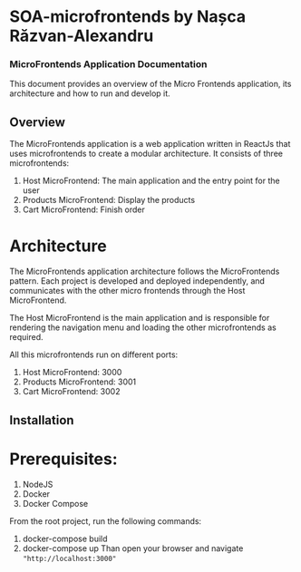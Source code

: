 # SOA-microfrontends by Nașca Răzvan-Alexandru

### MicroFrontends Application Documentation
This document provides an overview of the Micro Frontends application, its architecture and how to run and develop it.

## Overview 
The MicroFrontends application is a web application written in ReactJs that uses microfrontends to create a modular architecture. It consists of three microfrontends:
1.	Host MicroFrontend: The main application and the entry point for the user
2.	Products MicroFrontend: Display the products
3.	Cart MicroFrontend: Finish order

# Architecture
The MicroFrontends application architecture follows the MicroFrontends pattern. Each project is developed and deployed independently, and communicates with the other micro frontends through the Host MicroFrontend.

The Host MicroFrontend is the main application and is responsible for rendering the navigation menu and loading the other microfrontends as required. 

All this microfrontends run on different ports:
1.	Host MicroFrontend: 3000
2.	Products MicroFrontend: 3001
3.	Cart MicroFrontend: 3002


## Installation

# Prerequisites:
1.	NodeJS
2.	Docker
3.	Docker Compose

From the root project, run the following commands:
1.	docker-compose build
2.	docker-compose up
Than open your browser and navigate `"http://localhost:3000"`
